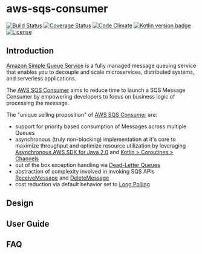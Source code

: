 # aws-sqs-consumer

[![Build Status](https://travis-ci.com/SeekerWing/aws-sqs-consumer.svg?branch=master)](https://travis-ci.com/SeekerWing/aws-sqs-consumer) 
[![Coverage Status](https://codecov.io/gh/SeekerWing/aws-sqs-consumer/branch/master/graph/badge.svg)](https://codecov.io/gh/SeekerWing/aws-sqs-consumer)
[![Code Climate](https://codeclimate.com/github/SeekerWing/aws-sqs-consumer/badges/gpa.svg)](https://codeclimate.com/github/SeekerWing/aws-sqs-consumer) 
[![Kotlin version badge](https://img.shields.io/badge/kotlin-1.3-blue.svg)](https://kotlinlang.org/docs/reference/whatsnew13.html) 
[![License](https://img.shields.io/badge/License-Apache%202.0-blue.svg)](http://www.apache.org/licenses/LICENSE-2.0)

## Introduction

[Amazon Simple Queue Service](https://aws.amazon.com/sqs/) is a fully managed message queuing service that enables you to decouple and scale microservices, distributed systems, and serverless applications. 

The [AWS SQS Consumer](https://github.com/SeekerWing/aws-sqs-consumer) aims to reduce time to launch a SQS Message Consumer by empowering developers to focus on business logic of processing the message. 

The "unique selling proposition" of [AWS SQS Consumer](https://github.com/SeekerWing/aws-sqs-consumer) are:
* support for priority based consumption of Messages across multiple Queues 
* asynchronous (truly non-blocking) implementation at it's core to maximize throughput and optimize resource utilization by leveraging [Asynchronous AWS SDK for Java 2.0](https://docs.aws.amazon.com/sdk-for-java/v2/developer-guide/basics-async.html) and [Kotlin > Coroutines > Channels](https://kotlinlang.org/docs/reference/coroutines/channels.html) 
* out of the box exception handling via [Dead-Letter Queues](https://docs.aws.amazon.com/AWSSimpleQueueService/latest/SQSDeveloperGuide/sqs-dead-letter-queues.html)
* abstraction of complexity involved in invoking SQS APIs [ReceiveMessage](https://docs.aws.amazon.com/AWSSimpleQueueService/latest/APIReference/API_ReceiveMessage.html) and [DeleteMessage](https://docs.aws.amazon.com/AWSSimpleQueueService/latest/APIReference/API_DeleteMessage.html)
* cost reduction via default behavior set to [Long Polling](https://docs.aws.amazon.com/AWSSimpleQueueService/latest/SQSDeveloperGuide/sqs-long-polling.html)  

## Design

## User Guide

## FAQ
